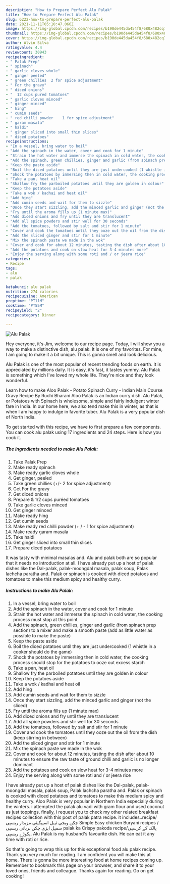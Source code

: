 ```yaml
---
description: "How to Prepare Perfect Alu Palak"
title: "How to Prepare Perfect Alu Palak"
slug: 6222-how-to-prepare-perfect-alu-palak
date: 2021-11-11T05:10:47.066Z
image: https://img-global.cpcdn.com/recipes/b190de445da454f8/680x482cq70/alu-palak-recipe-main-photo.jpg
thumbnail: https://img-global.cpcdn.com/recipes/b190de445da454f8/680x482cq70/alu-palak-recipe-main-photo.jpg
cover: https://img-global.cpcdn.com/recipes/b190de445da454f8/680x482cq70/alu-palak-recipe-main-photo.jpg
author: Alvin Silva
ratingvalue: 4.4
reviewcount: 30943
recipeingredient:
- " Palak Prep"
- " spinach"
- " garlic cloves whole"
- " ginger peeled"
- " green chillies  2 for spice adjustment"
- " For the gravy"
- " diced onions"
- "  12 cups pured tomatoes"
- " garlic cloves minced"
- " ginger minced"
- " hing"
- " cumin seeds"
- " red chilli powder    1 for spice adjustment"
- " garam masala"
- " haldi"
- " ginger sliced into small thin slices"
- " diced potatoes"
recipeinstructions:
- "In a vessel, bring water to boil"
- "Add the spinach in the water, cover and cook for 1 minute"
- "Strain the hot water and immerse the spinach in cold water, the cooking process must stop at this point"
- "Add the spinach, green chillies, ginger and garlic (from spinach prep section) to a mixer and make a smooth paste (add as little water as possible to make the paste)"
- "Keep the paste aside"
- "Boil the diced potatoes until they are just undercooked (1 whistle in a cooker should do the game)"
- "Shock the potatoes by immersing then in cold water, the cooking process should stop for the potatoes to ooze out excess starch"
- "Take a pan, heat oil"
- "Shallow fry the parboiled potatoes until they are golden in colour"
- "Keep the potatoes aside"
- "Take a wok / kadhai and heat oil"
- "Add hing"
- "Add cumin seeds and wait for them to sizzle"
- "Once they start sizzling, add the minced garlic and ginger (not the sliced)"
- "Fry until the aroma fills up (1 minute max)"
- "Add diced onions and fry until they are translucent"
- "Add all spice powders and stir well for 30 seconds"
- "Add the tomatoes, followed by salt and stir for 1 minute"
- "Cover and cook the tomatoes until they ooze out the oil from the dish (keep stirring in between)"
- "Add the sliced ginger and stir for 1 minute"
- "Mix the spinach paste we made in the wok"
- "Cover and cook for about 12 minutes, tasting the dish after about 10 minutes to ensure the raw taste of ground chilli and garlic is no longer dominant"
- "Add the potatoes and cook on slow heat for 3-4 minutes more"
- "Enjoy the serving along with some roti and / or jeera rice"
categories:
- Recipe
tags:
- alu
- palak

katakunci: alu palak 
nutrition: 274 calories
recipecuisine: American
preptime: "PT11M"
cooktime: "PT55M"
recipeyield: "2"
recipecategory: Dinner

---
```



![Alu Palak](https://img-global.cpcdn.com/recipes/b190de445da454f8/680x482cq70/alu-palak-recipe-main-photo.jpg)

Hey everyone, it's Jim, welcome to our recipe page. Today, I will show you a way to make a distinctive dish, alu palak. It is one of my favorites. For mine, I am going to make it a bit unique. This is gonna smell and look delicious.

Alu Palak is one of the most popular of recent trending foods on earth. It is appreciated by millions daily. It is easy, it's fast, it tastes yummy. Alu Palak is something which I've loved my whole life. They're nice and they look wonderful.

Learn how to make Aloo Palak - Potato Spinach Curry - Indian Main Course Gravy Recipe By Ruchi Bharani Aloo Palak is an Indian curry dish. Alu Palak, or Potatoes with Spinach is wholesome, simple and fairly indulgent winter fare in India. In our home here, we also tend make this in winter, as that is when I am happy to indulge in favorite tuber. Alu Palak is a very popular dish of North India.


To get started with this recipe, we have to first prepare a few components. You can cook alu palak using 17 ingredients and 24 steps. Here is how you cook it.

<!--inarticleads1-->

##### The ingredients needed to make Alu Palak:

1. Take  Palak Prep
1. Make ready  spinach
1. Make ready  garlic cloves whole
1. Get  ginger, peeled
1. Take  green chillies (+/- 2 for spice adjustment)
1. Get  For the gravy
1. Get  diced onions
1. Prepare  &amp; 1/2 cups puréed tomatoes
1. Take  garlic cloves minced
1. Get  ginger minced
1. Make ready  hing
1. Get  cumin seeds
1. Make ready  red chilli powder (+ / - 1 for spice adjustment)
1. Make ready  garam masala
1. Take  haldi
1. Get  ginger sliced into small thin slices
1. Prepare  diced potatoes


It was tasty with minimal masalas and. Alu and palak both are so popular that it needs no introduction at all. I have already put up a host of palak dishes like the Dal-palak, palak-moongdal masala, palak soup, Palak lachcha paratha and. Palak or spinach is cooked with diced potatoes and tomatoes to make this medium spicy and healthy curry. 

<!--inarticleads2-->

##### Instructions to make Alu Palak:

1. In a vessel, bring water to boil
1. Add the spinach in the water, cover and cook for 1 minute
1. Strain the hot water and immerse the spinach in cold water, the cooking process must stop at this point
1. Add the spinach, green chillies, ginger and garlic (from spinach prep section) to a mixer and make a smooth paste (add as little water as possible to make the paste)
1. Keep the paste aside
1. Boil the diced potatoes until they are just undercooked (1 whistle in a cooker should do the game)
1. Shock the potatoes by immersing then in cold water, the cooking process should stop for the potatoes to ooze out excess starch
1. Take a pan, heat oil
1. Shallow fry the parboiled potatoes until they are golden in colour
1. Keep the potatoes aside
1. Take a wok / kadhai and heat oil
1. Add hing
1. Add cumin seeds and wait for them to sizzle
1. Once they start sizzling, add the minced garlic and ginger (not the sliced)
1. Fry until the aroma fills up (1 minute max)
1. Add diced onions and fry until they are translucent
1. Add all spice powders and stir well for 30 seconds
1. Add the tomatoes, followed by salt and stir for 1 minute
1. Cover and cook the tomatoes until they ooze out the oil from the dish (keep stirring in between)
1. Add the sliced ginger and stir for 1 minute
1. Mix the spinach paste we made in the wok
1. Cover and cook for about 12 minutes, tasting the dish after about 10 minutes to ensure the raw taste of ground chilli and garlic is no longer dominant
1. Add the potatoes and cook on slow heat for 3-4 minutes more
1. Enjoy the serving along with some roti and / or jeera rice


I have already put up a host of palak dishes like the Dal-palak, palak-moongdal masala, palak soup, Palak lachcha paratha and. Palak or spinach is cooked with diced potatoes and tomatoes to make this medium spicy and healthy curry. Aloo Palak is very popular in Northern India especially during the winters. i attempted the palak alu vadi with gram flour and used coconut as just toppings. finally, i request you to check my other related breakfast recipes collection with this post of palak patra recipe. it includes..recipe/چکن ویجی ٹیبل اسپیگیٹی مزیدار ریسپی Simple Easy chicken Buryani recipes /سمپل ایزی چکن بریانی ریسپی palak ka Crispy pakoda recipe/پالک کے کرسپی پکوڑے ریسپی. Alu Palak is my husband&#39;s favourite dish. He can eat it any time with roti or rice. 

So that's going to wrap this up for this exceptional food alu palak recipe. Thank you very much for reading. I am confident you will make this at home. There is gonna be more interesting food at home recipes coming up. Remember to bookmark this page on your browser, and share it to your loved ones, friends and colleague. Thanks again for reading. Go on get cooking!
